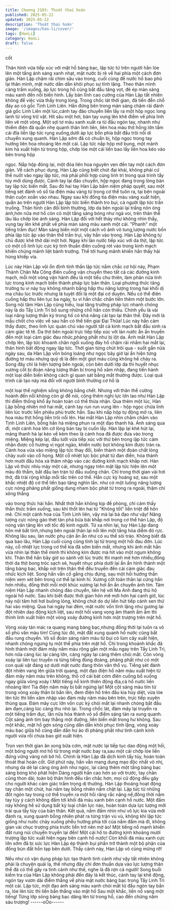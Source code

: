 ```yaml
---
title: Chương 2103: Thoát thai hoán
published: 2025-05-22
updated: 2025-05-22
description: 'Thoát thai hoán'
image: '/images/han-li/cover/'
tags: [HanLi]
category: HanLi
draft: false
---
```


cốt

Thân hình vừa tiếp xúc với mặt hồ bàng bạc, lập tức từ trên
người hắn lóe lên một tầng ánh sáng xanh nhạt, mặt nước bị rẽ
về hai phía một cách đơn giản.
Hàn Lập chậm rãi chìm sâu vào trong, cuối cùng để nước hồ bao
phủ lại thân mình, mặt nước dần dần khôi phục sự tĩnh lặng.
Theo thân mình càng trầm xuống, áp lực trong hồ cũng bắt đầu
tăng vọt, đè ép màn sáng màu xanh đến nỗi biến hình.
Lấy bản lĩnh cao cường của Hàn Lập tất nhiên không để việc vừa
thấy trong lòng. Trong chốc lát thời gian, đã tiến đễn chỗ đáy ao
có gốc Tịnh Linh Liên.
Hắn đứng bên trong màn sáng chậm rãi đánh giá gốc Linh Liên
một lúc,cánh tay đảo chuyển liền lấy ra một hôp ngọc long lanh từ
vòng trữ vật.
Hít sâu một hơi, bàn tay vung lên khẽ điểm về phía linh liên vẽ
một vòng.
Một sợi tơ màu xanh xuất ra từ đầu ngón tay, nhanh như thiểm
điện đã quấn nhẹ quanh thân linh liên, liên hoa màu thịt hồng lớn
tầm cái đĩa liền lập tức rụng xuống,dưới áp lực bốn phía bắt đầu
trôi nổi di chuyển xung quanh.
Hàn Lập sớm đã có chuẩn bị, hộp ngọc trong tay hướng liên hoa
nhoáng lên một cái.
Lập tức nắp hộp mở bung, một mảnh kim hà xuất hiện từ trong
hộp, chớp lóe một cái liền bao lấy liên hoa kéo vào bên trong hộp

ngọc.
Nắp hộp đóng lại, một đóa liên hoa nguyên vẹn đến tay một cách
đơn giản.
Về cách phục dụng, Hàn Lập cũng biết chút đại khái, không phải
cứ thế nuốt vào ngay lập tức, mà phải phối hợp cùng linh trì trong
quá trình tẩy tủy mới dùng được.
Cánh tay lại đảo chuyển, hộp ngọc đang trong lòng bàn tay lập
tức biến mất.
Sau đó hai tay Hàn Lập bấm niệm pháp quyết, sau một tiếng sét
đánh vô số tia điện màu vàng từ trong cơ thể tuôn ra, tại bên
ngoài thân cuộn xoắn vào nhau.
Ngay sau khi đống tia điện màu vàng xuất hiện, quần áo trên
người Hàn Lập lập tức biến thành tro bụi, cả người lập tức trần
truồng.
Thân hình cân đối bình thường, lớp da bên ngoài lại trắng nõn
óng ánh,hơn nữa mơ hồ còn có một tầng sáng bóng như ngà voi,
trên thân thể lâu lâu chớp lóe ánh sáng.
Hàn Lập đối với hết thảy như không nhìn thấy, vung tay lên khẽ
phất về phía màn sáng màu xanh một cái.
"Phanh" một tiếng trầm đục!
Màn sáng biến một một cách vô ảnh vô tung,lượng nước bốn
phía lập tức ập vào thân thể trần trụi, vây hắn vào trong.
Hàn Lập không tự chủ được khẽ thở dài một hơi.
Ngay khi làn nước tiếp xúc với da thịt, lập tức có một cỗ linh lực
cực kỳ tinh thuần điên cuồng rót vào trong kinh mạch khiến chúng
mãnh liệt bành trướng.
Thế tới hung mãnh khiến hắn thấy hãi hùng khiếp vía.

Lúc này Hàn Lập vội ổn định tinh thần lập tức nắm chắc cơ hội
này, Phạm Thánh Chân Ma Công điên cuồng vận chuyển theo tất
cả các đường kinh mạch, mỗi một vòng vận hành đều là một tiểu
chu thiên, làm phân nửa linh lực trong kinh mạch biến thành pháp
lực bản thân.
Loại phương thức tăng trưởng tu vi này tuy không nhanh bằng
hấp thu năng lượng trong hai khối dị ma châu lúc trước nhưng là
tuyệt đối là một đại cơ duyên.
Nếu có thể điên cuồng hấp thu liên tục ba ngày, tu vi hắn chắc
chắn tiến thêm một bước lớn.
Song nội tâm Hàn Lập cũng hiểu, loại tăng trưởng pháp lực
nhanh chóng này là do Tẩy Linh Trì bổ sung những chỗ hắn còn
thiếu. Chính yếu là vài loại năng lượng thần kỳ trong hồ có khả
năng cải tạo lại thân thể.
Đây mới là mấu chốt cho việc về sau hắn có thể tiến giai Đại
Thừa!
Lúc này hắn cảm thấy được, theo linh lực quán chú vào người tất
cả kinh mạch bắt đầu sinh ra cảm giác tê tê.
Da thịt bên ngoài trực tiếp tiếp xúc với làn nước ẩn ẩn truyền đến
một loại cảm giác đau nhức,phảng phất như bị lột da.
Ánh mắt Hàn Lập chớp lên, lập tức khoanh chân ngồi xuống đáy
hồ chậm rãi nhắm hai mắt lại, thân hình bất động ngay lập tức.
Thời gian từng chút trôi qua - suốt gần nửa ngày sau, da Hàn Lập
vốn bóng loáng như ngọc bây giờ lại ẩn hiện từng đường tơ máu
nhưng quỷ dị là đến một giọt máu cũng không hề chảy ra.
Song đây chỉ là hiện tượng bên ngoài, còn bên dưới lớp da thì
huyết nhục xương cốt bị đoàn năng lượng thần bí trong hồ xâm
nhập, đang tiến hành một loại diễn biến không cách gì quan sát
bằng mắt thường được.
Loại quá trình cải tạo này mà đối với người bình thường cơ hồ là

một loại thể nghiệm sống không bằng chết.
Nhưng với thân thể cường hoành đến nỗi không còn gì để nói,
cộng thêm nghị lực lớn lao như Hàn Lập thì điểm thống khổ ấy
hoàn toàn có thể thừa nhận.
Qua thêm một lúc, Hàn Lập bỗng nhiên mở hai mắt, cánh tay run
run vung lên - hộp ngọc chứa linh liên lúc trước liền phiêu phù
trước hắn.
Sau khi nắp hộp tự động mở ra, liên hoa màu thịt hồng liền trôi
nổi lên.
Hai mắt Hàn Lập nhìn chằm chằm vào Tịnh Linh Liên, bỗng hắn
há miệng phun ra một đạo thanh hà.
Ánh sáng qua đi, một cánh hoa lớn cớ lòng bàn tay bị cuốn lấy.
Hàn lập lại khẽ hút lại, mảng thanh hà lại kéo về kèm theo là cánh
hoa đã được đưa vào trong miệng.
Miệng kép lại, đầu lưỡi vừa tiếp xúc với thứ bên trong lập tức cảm
nhận được cỗ hương vị ngọt ngào, khiến nước bọt không kìm
được tràn ra.
Cánh hoa vừa vào miệng lập tức thay đổi, biến thành một đoàn
chất lỏng chảy xuôi vào cổ họng.
Một cỗ nhiệt lực bộc phát từ đan điền, hóa thành hơn mười đầu
hỏa xà thâm nhập vào các đường kinh mạch khắp nơi.
Hàn Lập vô thức nhíu mày một cái, nhưng ngay trên mặt lập tức
hiện lên một màu đỏ thẫm, bắt đầu lan tràn từ đầu xuống chân.
Chỉ trong thời gian vài hơi thở, đã trải rộng khắp mỗi tấc trên cơ
thể.
Hắn cực kỳ hoảng sợ, sau một khắc nhiệt độ cơ thể liền bạo tăng
nghìn lần. như có một luồng năng lượng cực nóng phảng phất
giống dung nham bộc phát từ trong ra ngoài, thậm chí xông thẳng

vào trong thức hải hắn.
Nhất thời hắn không kịp đề phòng, chỉ cảm thấy thần thức trầm
xuống, sau khi thốt lên hai từ "Không tốt" liền triệt để hôn mê.
Chỉ một cánh hoa của Tịnh Linh liên, vậy mà lại bá đạo như vậy!
Năng lượng cực nóng gào thét tàn phá bừa bãi khắp nơi trong cơ
thể hàn Lập, độ nóng vãn tăng lên với tốc độ kinh người.
Từ xa nhìn lại, tuy Hàn Lập đang hôn mê bất tỉnh,nhưng bên
ngoài thân lại nổi lên một tầng hỏa diễm đỏ rực.
Không lâu sau, làn nước phụ cận ẩn ẩn như có xu thế sôi trào.
Không biết đã qua bao lâu, Hàn Lập cuối cùng cũng tỉnh lại từ
trong một hồi đau đớn. Lúc này, cỗ nhiệt lực trong cơ thể kia đã
sớm biến mất, nhưng khi ánh mắt hắn vừa nhìn lại thân thể mình
thì không kìm được mà hít vào một ngụm không khí.
Thân thể hắn bây giờ so sánh với lúc trước thì mạnh mẽ hơn
nhiều,đồng thời da thịt bong tróc sạch sẽ, huyết nhục phía dưới
lại ẩn ẩn hình thành một tầng bàng bạc, khắp nơi trên thân thể
đều truyền đến cái cảm giác đau nhức kịch liệt.
Song hắn vẫn cố gắng chịu đựng, sau một hồi hướng thần niệm
xem xét bên trong cơ thể lại kinh hỉ. Xương cốt toàn thân lại cứng
hắn hơn nhiều, đồng thời mỗi một khúc xương lại hơi ẩn ẩn
chuyển ánh tím.
Tâm niệm Hàn Lập nhanh chóng đảo chuyển, liên hệ với Ma Anh
đang thủ hộ ngoài hồ nước. Sau khi biết được thời gian hôn mê
mới hơn hai canh giờ, lúc này nội tâm hơi hơi buông lỏng, không
chút do dự liền hút tiếp cánh sen thứ hai vào miệng.
Qua hai ngày hai đêm, mặt nước vốn tĩnh lặng như gương lại đột
nhiên dao động kịch liệt, sau một hồi vang vọng âm thanh ầm ầm
thì thình linh xuất hiện một vòng xoáy đường kinh hơn một trượng
trên mặt hồ.

Vòng xoáy tản mác ra quang mang bàng bạc,nhưng đồng thời lại
tuôn ra vô số phù văn màu tím!
Cùng lúc đó, mặt đất xung quanh hồ nước cũng bắt đầu rung
chuyển. Vô số đoàn sáng năm màu từ bụi cỏ lùm cây xuất hiện,
nhanh chóng ngưng tụ một thể phía trên mặt hồ.
Chỉ trong khoảnh khắc đã hình thành một đám mây năm màu
rộng gần một mẫu ngay trên Tẩy Linh Trì, hơn nữa càng lúc lại
càng lớn, càng ngày lại càng thêm chói mắt.
Còn vòng xoáy lại liên tục truyền ra từng tiếng đùng đoàng, phảng
phất như có một con quái vật đáng sợ dưới mặt nước đang thôn
vân thổ vụ.
Tiếng sét đánh đột nhiên vang lên giữa trời quang, một đạo điện
hồ năm màu xuất hiện từ đám mây năm màu trên không, thô cỡ
cái bát cơm điên cuồng bổ xuống ngay giữa vòng xoáy l
Một tiếng nổ kinh thiên động địa,cả hồ nước liền nhoáng lên!
Tia điện năm mày bị bắt ngừng lại!
Một cột sáng màu tím từ trong vòng xoáy thần bí bắn lên, đem
điện hồ trên đầu kia hủy diệt, vừa lóe lên tức thì liền xâm nhập
vào đám mây năm màu bên trên, trực tiếp xuyên thủng qua.
Đám mây cực lớn vốn cực kỳ chói mắt lại nhanh chóng bắt đầu
ảm đạm,càng lúc càng thu nhỏ lại.
Trong chốc lát, đám mây lại truyền ra một tiếng trầm đục, lần nữa
hóa thành vô số điểm sáng tản ra xung quanh.
Cột sáng ánh tím bay thẳng một đường, liền biến mất trong hư
không.
Sau một khắc, mặt hồ gợn sóng cũng dần dần khôi phục tĩnh
lặng, vòng xoáy màu bạc giữa hồ cũng dần dần hư ảo đi phảng
phất như tình cảnh kinh người vừa rồi chưa bao giờ xuất hiện.

Trọn vẹn thời gian ăn xong bữa cơm, mặt nước lại tiếp tục dao
động một hồi, một bóng người mơ hồ từ trong mặt nước bay
ra,sau một cái chớp lóe liền đứng vững vàng nơi bờ hồ.
Chính là Hàn Lập đã dịch kinh tẩy tủy, hoàn toàn thoát thai hoán
cốt.
Giờ phút này, hắn vẫn mang dung mạo độc nhất vô nhị, nhưng da
dẻ lại càng óng ánh như ngọc, lại càng thêm một tầng bàng bạc
sáng bóng khó phát hiện
Dáng người hắn cao hơn so với trước, tay chân cũng thon dài,
toàn bộ thân hình đều rắn chắc hơn, mọi cử động đều gây cho
người khác cảm giác trầm trọng dị thường.
Hàn Lập thoáng hoạt động tay chân một chút, hai nắm tay bỗng
nhiên nắm chặt lại.
Lập tức từ những đốt ngón tay trong cơ thể truyền ra một hồi răng
rắc nặng nề,đồng thời nắm tay tùy ý cách không đấm tới khối đá
màu xanh bên cạnh hồ nước.
Một đấm này không hề sử dụng bất kỳ loại chân lực nào, hoàn
toàn dựa lực lượng mới trải qua tẩy tủy của bản thân.
Kết quả, nắm đấm nhìn như vô lực kia vừa mới đánh ra, xung
quanh bỗng nhiên phát ra từng trận vù vù, không khí lập tức giống
như nước chảy xuống phễu hướng phía tới của nắm đấm mà đi,
không gian vài chục trượng phía trước liền trở nên mờ ảo!
Một tiếng nổ mạnh khiến đất rung núi chuyển truyền lại đến!
Một cái hố to đường kính khoảng mười trượng lập tức xuất hiện
ngay bên cạnh hồ nước!
Còn khối đá màu xanh cực lớn sớm đã bị sức lực Hàn Lập ép
thành bụi phấn trở thành một bộ phận của đống bùn đất hỗn tạp
bên dưới.
Thấy cảnh này, Hàn Lập vô cùng mừng rỡ!

Nếu như có vận dụng pháp lực tạo thành tình cảnh như vậy tất
nhiên không phải là chuyện quái lạ, thế nhưng đây chỉ đơn thuần
dựa vào lực lượng thân thể đã có thể gây ra tình cảnh như thế,
nghe là đã rợn cả người!
Song buổi kiểm tra của Hàn Lập không phải đến đây là kết thúc,
cánh tay lại khẽ động, ngón tay vươn dài điểm thẳng về phía mặt
nước bàng bạc trong Tẩy Linh Trì một cái.
Lập tức, một đạo ánh sáng màu xanh chói mắt từ đầu ngón tay
bắn ra, lóe lên tức thì liền bắn thẳng vào mặt hồ
Sau một khắc, liền nổ vang một tiếng!
Từng lớp sóng bàng bạc dâng lên từ trong hồ, cao đến chừng
năm sáu trượng!
------oOo------
